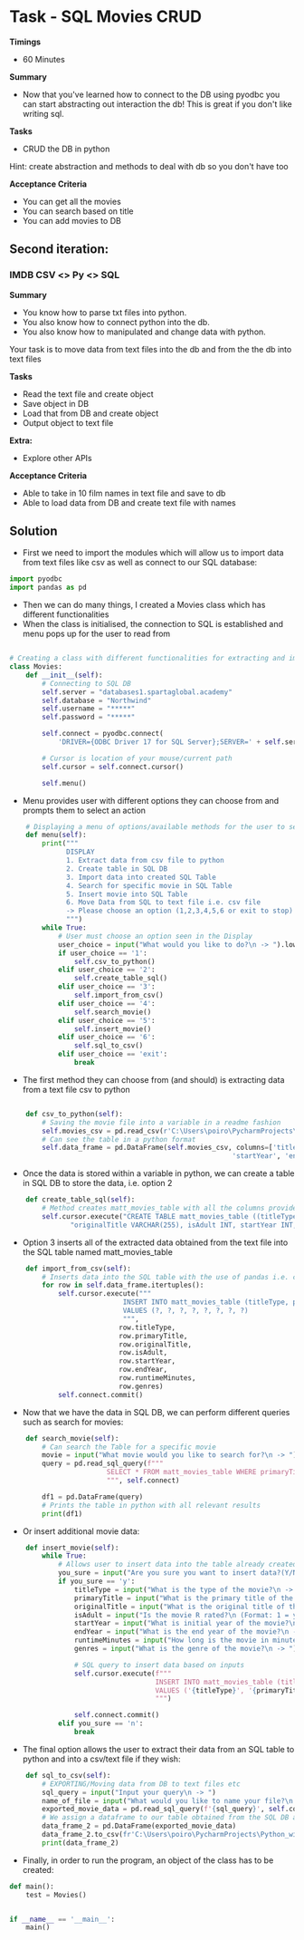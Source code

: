 # Task - SQL Movies CRUD
**Timings**
- 60 Minutes

**Summary**
- Now that you've learned how to connect to the DB using pyodbc you can start abstracting out interaction the db! This is great if you don't like writing sql.

**Tasks**
- CRUD the DB in python

Hint: create abstraction and methods to deal with db so you don't have too

**Acceptance Criteria**
- You can get all the movies
- You can search based on title
- You can add movies to DB

## Second iteration:

### IMDB CSV <> Py <> SQL
**Summary**
- You know how to parse txt files into python.
- You also know how to connect python into the db.
- You also know how to manipulated and change data with python.

Your task is to move data from text files into the db and from the the db into text files

**Tasks**
- Read the text file and create object
- Save object in DB
- Load that from DB and create object
- Output object to text file

**Extra:**
- Explore other APIs

**Acceptance Criteria**
- Able to take in 10 film names in text file and save to db
- Able to load data from DB and create text file with names

## Solution
- First we need to import the modules which will
allow us to import data from text files like csv
as well as connect to our SQL database:
```python
import pyodbc
import pandas as pd
```
- Then we can do many things, I created a Movies class which has 
different functionalities
- When the class is initialised, the connection to SQL is established
and menu pops up for the user to read from
```python

# Creating a class with different functionalities for extracting and importing data in csv, python and SQL
class Movies:
    def __init__(self):
        # Connecting to SQL DB
        self.server = "databases1.spartaglobal.academy"
        self.database = "Northwind"
        self.username = "*****"
        self.password = "*****"

        self.connect = pyodbc.connect(
            'DRIVER={ODBC Driver 17 for SQL Server};SERVER=' + self.server + ';DATABASE=' + self.database + ';UID=' + self.username + ';PWD=' + self.password)

        # Cursor is location of your mouse/current path
        self.cursor = self.connect.cursor()

        self.menu()
```
- Menu provides user with different options they can choose from
and prompts them to select an action
```python
    # Displaying a menu of options/available methods for the user to see and choose from
    def menu(self):
        print("""
              DISPLAY
              1. Extract data from csv file to python
              2. Create table in SQL DB
              3. Import data into created SQL Table
              4. Search for specific movie in SQL Table
              5. Insert movie into SQL Table
              6. Move Data from SQL to text file i.e. csv file
              -> Please choose an option (1,2,3,4,5,6 or exit to stop)
              """)
        while True:
            # User must choose an option seen in the Display
            user_choice = input("What would you like to do?\n -> ").lower()
            if user_choice == '1':
                self.csv_to_python()
            elif user_choice == '2':
                self.create_table_sql()
            elif user_choice == '3':
                self.import_from_csv()
            elif user_choice == '4':
                self.search_movie()
            elif user_choice == '5':
                self.insert_movie()
            elif user_choice == '6':
                self.sql_to_csv()
            elif user_choice == 'exit':
                break
```
- The first method they can choose from (and should) is extracting
data from a text file csv to python
```python

    def csv_to_python(self):
        # Saving the movie file into a variable in a readme fashion
        self.movies_csv = pd.read_csv(r'C:\Users\poiro\PycharmProjects\Python_with_SQL\Task 2\imdbtitles.csv')
        # Can see the table in a python format
        self.data_frame = pd.DataFrame(self.movies_csv, columns=['titleType', 'primaryTitle', 'originalTitle', 'isAdult',
                                                       'startYear', 'endYear', 'runtimeMinutes', 'genres'])
```
- Once the data is stored within a variable in python, we can create a table
in SQL DB to store the data, i.e. option 2
```python
    def create_table_sql(self):
        # Method creates matt_movies_table with all the columns provided in the csv file
        self.cursor.execute("CREATE TABLE matt_movies_table ((titleType VARCHAR(255), primaryTitle VARCHAR(255), "
               "originalTitle VARCHAR(255), isAdult INT, startYear INT, endYear VARCHAR(255), runtimeMinutes VARCHAR(255), genres VARCHAR(255)")
```
- Option 3 inserts all of the extracted data obtained from the text file into
the SQL table named matt_movies_table
```python
    def import_from_csv(self):
        # Inserts data into the SQL table with the use of pandas i.e. csv -> Python -> SQL Table
        for row in self.data_frame.itertuples():
            self.cursor.execute("""
                            INSERT INTO matt_movies_table (titleType, primaryTitle, originalTitle, isAdult, startYear, endYear, runtimeMinutes, genres)
                            VALUES (?, ?, ?, ?, ?, ?, ?, ?)
                            """,
                           row.titleType,
                           row.primaryTitle,
                           row.originalTitle,
                           row.isAdult,
                           row.startYear,
                           row.endYear,
                           row.runtimeMinutes,
                           row.genres)
            self.connect.commit()
```
- Now that we have the data in SQL DB, we can perform different queries
such as search for movies:
```python
    def search_movie(self):
        # Can search the Table for a specific movie
        movie = input("What movie would you like to search for?\n -> ")
        query = pd.read_sql_query(f"""
                        SELECT * FROM matt_movies_table WHERE primaryTitle = '{movie}'
                        """, self.connect)

        df1 = pd.DataFrame(query)
        # Prints the table in python with all relevant results
        print(df1)
```
- Or insert additional movie data:
```python
    def insert_movie(self):
        while True:
            # Allows user to insert data into the table already created
            you_sure = input("Are you sure you want to insert data?(Y/N) \n -> ").lower()
            if you_sure == 'y':
                titleType = input("What is the type of the movie?\n -> ")
                primaryTitle = input("What is the primary title of the movie?\n -> ")
                originalTitle = input("What is the original title of the movie?\n -> ")
                isAdult = input("Is the movie R rated?\n (Format: 1 = yes, 2 = no) -> ")
                startYear = input("What is initial year of the movie?\n -> ")
                endYear = input("What is the end year of the movie?\n -> ")
                runtimeMinutes = input("How long is the movie in minutes?\n -> ")
                genres = input("What is the genre of the movie?\n -> ")

                # SQL query to insert data based on inputs
                self.cursor.execute(f"""
                                    INSERT INTO matt_movies_table (titleType, primaryTitle, originalTitle, isAdult, startYear, endYear, runtimeMinutes, genres)
                                    VALUES ('{titleType}', '{primaryTitle}', '{originalTitle}', '{isAdult}', '{startYear}', '{endYear}', '{runtimeMinutes}', '{genres}'
                                    """)

                self.connect.commit()
            elif you_sure == 'n':
                break
```
- The final option allows the user to extract their data from an SQL table
to python and into a csv/text file if they wish:
```python
    def sql_to_csv(self):
        # EXPORTING/Moving data from DB to text files etc
        sql_query = input("Input your query\n -> ")
        name_of_file = input("What would you like to name your file?\n -> ")
        exported_movie_data = pd.read_sql_query(f'{sql_query}', self.connect) # connect is the connection to the database
        # We assign a dataframe to our table obtained from the SQL DB and export to csv
        data_frame_2 = pd.DataFrame(exported_movie_data)
        data_frame_2.to_csv(fr'C:\Users\poiro\PycharmProjects\Python_with_SQL\Task 2\{name_of_file}.csv')
        print(data_frame_2)
```
- Finally, in order to run the program, an object of the class has to be 
created:
```python
def main():
    test = Movies()


if __name__ == '__main__':
    main()
```